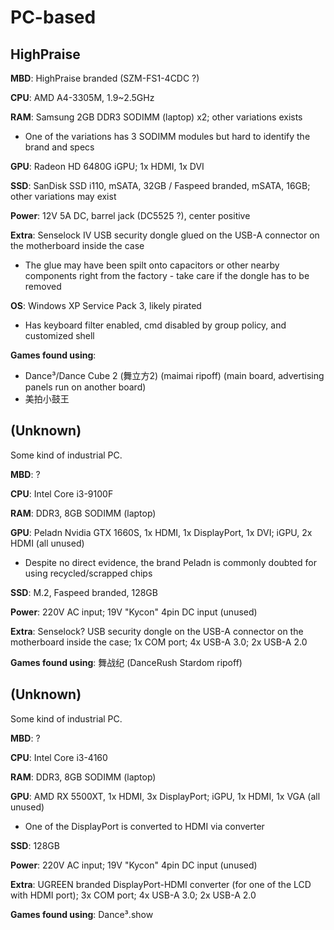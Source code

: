 # PC-based

## HighPraise

**MBD**: HighPraise branded (SZM-FS1-4CDC ?)

**CPU**: AMD A4-3305M, 1.9~2.5GHz

**RAM**: Samsung 2GB DDR3 SODIMM (laptop) x2; other variations exists
* One of the variations has 3 SODIMM modules but hard to identify the brand and specs

**GPU**: Radeon HD 6480G iGPU; 1x HDMI, 1x DVI

**SSD**: SanDisk SSD i110, mSATA, 32GB / Faspeed branded, mSATA, 16GB; other variations may exist

**Power**: 12V 5A DC, barrel jack (DC5525 ?), center positive

**Extra**: Senselock IV USB security dongle glued on the USB-A connector on the motherboard inside the case
* The glue may have been spilt onto capacitors or other nearby components right from the factory - take care if the dongle has to be removed

**OS**: Windows XP Service Pack 3, likely pirated
* Has keyboard filter enabled, cmd disabled by group policy, and customized shell

**Games found using**: 
* Dance³/Dance Cube 2 (舞立方2) (maimai ripoff) (main board, advertising panels run on another board)
* 美拍小鼓王

## (Unknown)

Some kind of industrial PC.

**MBD**: ?

**CPU**: Intel Core i3-9100F

**RAM**: DDR3, 8GB SODIMM (laptop)

**GPU**: Peladn Nvidia GTX 1660S, 1x HDMI, 1x DisplayPort, 1x DVI; iGPU, 2x HDMI (all unused)
* Despite no direct evidence, the brand Peladn is commonly doubted for using recycled/scrapped chips

**SSD**: M.2, Faspeed branded, 128GB

**Power**: 220V AC input; 19V "Kycon" 4pin DC input (unused)

**Extra**: Senselock? USB security dongle on the USB-A connector on the motherboard inside the case; 1x COM port; 4x USB-A 3.0; 2x USB-A 2.0 

**Games found using**: 舞战纪 (DanceRush Stardom ripoff)

## (Unknown)

Some kind of industrial PC.

**MBD**: ?

**CPU**: Intel Core i3-4160

**RAM**: DDR3, 8GB SODIMM (laptop)

**GPU**: AMD RX 5500XT, 1x HDMI, 3x DisplayPort; iGPU, 1x HDMI, 1x VGA (all unused)
* One of the DisplayPort is converted to HDMI via converter

**SSD**: 128GB

**Power**: 220V AC input; 19V "Kycon" 4pin DC input (unused)

**Extra**: UGREEN branded DisplayPort-HDMI converter (for one of the LCD with HDMI port); 3x COM port; 4x USB-A 3.0; 2x USB-A 2.0 

**Games found using**: Dance³.show
